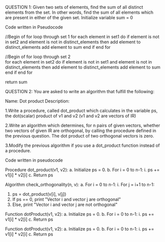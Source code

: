 QUESTION 1:
Given two sets of elements, find the sum of all distinct elements from the set. 
In other words, find the sum of all elements which are present in either of the given set.
Initialize variable sum = 0
 
Code written in Pseudocode

//Begin of for loop through set 1
 for each element in set1 do
    if element is not in set2 and element is not in distinct_elements then
        add element to distinct_elements
        add element to sum
    end if
 end for

//Begin of for loop through set 2  
 for each element in set2 do
    if element is not in set1 and element is not in distinct_elements then
        add element to distinct_elements
        add element to sum
    end if
 end for

 return sum 



QUESTION 2:
You are asked to write an algorithm that fulfill the following: 

Name: Dot product
Description:

1.Write a procedure, called dot_product which calculates in the variable ps, 
 the dot(scalar) product of v1 and v2 (v1 and v2 are vectors of IR)

2.Write an algorithm which determines, for n pairs of given vectors, whether two vectors of given IR are orthogonal, 
 by calling the procedure defined in the previous question. The dot product of two orthogonal vectors is zero.

3.Modify the previous algorithm if you use a dot_product function instead of a procedure.

Code written in pseudocode

Procedure dot_product(v1, v2):
a. Initialize ps = 0.
b. For i = 0 to n-1:
i. ps += v1[i] * v2[i]
c. Return ps

Algorithm check_orthogonality(n, v):
a. For i = 0 to n-1:
i. For j = i+1 to n-1:
1. ps = dot_product(v[i], v[j])
2. If ps == 0, print "Vector i and vector j are orthogonal"
3. Else, print "Vector i and vector j are not orthogonal"

Function dotProduct(v1, v2):
a. Initialize ps = 0.
b. For i = 0 to n-1:
i. ps += v1[i] * v2[i]
c. Return ps

Function dotProduct(v1, v2):
a. Initialize ps = 0.
b. For i = 0 to n-1:
i. ps += v1[i] * v2[i]
c. Return ps
